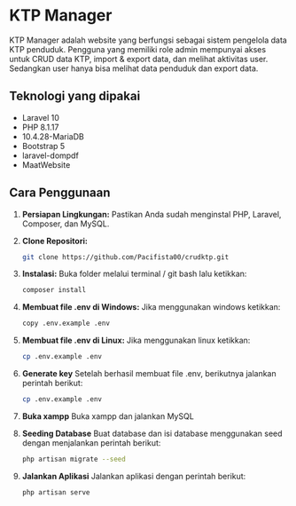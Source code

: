 # KTP Manager


KTP Manager adalah website yang berfungsi sebagai sistem pengelola data KTP penduduk. Pengguna yang memiliki role admin mempunyai akses untuk CRUD data KTP, import & export data, dan melihat aktivitas user. Sedangkan user hanya bisa melihat data penduduk dan export data.

## Teknologi yang dipakai

- Laravel 10
- PHP 8.1.17
- 10.4.28-MariaDB
- Bootstrap 5
- laravel-dompdf
- MaatWebsite

## Cara Penggunaan

1. **Persiapan Lingkungan:**
   Pastikan Anda sudah menginstal PHP, Laravel, Composer, dan MySQL.

2. **Clone Repositori:**
   ```bash
   git clone https://github.com/Pacifista00/crudktp.git

3. **Instalasi:**
   Buka folder melalui terminal / git bash lalu ketikkan:
   ```bash
   composer install

4. **Membuat file .env di Windows:**
   Jika menggunakan windows ketikkan:
   ```bash
   copy .env.example .env

5. **Membuat file .env di Linux:**
   Jika menggunakan linux ketikkan:
   ```bash
   cp .env.example .env

6. **Generate key**
   Setelah berhasil membuat file .env, berikutnya jalankan perintah berikut:
   ```bash
   cp .env.example .env

7. **Buka xampp**
   Buka xampp dan jalankan MySQL
   
8. **Seeding Database**
   Buat database dan isi database menggunakan seed dengan menjalankan perintah berikut:
   ```bash
   php artisan migrate --seed
   
9. **Jalankan Aplikasi**
   Jalankan aplikasi dengan perintah berikut:
   ```bash
   php artisan serve


   

   



